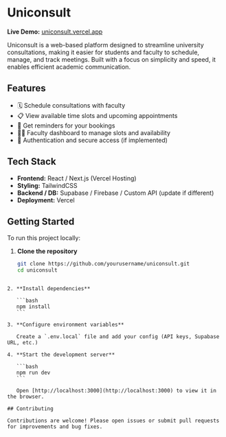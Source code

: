 # Uniconsult

**Live Demo:** [uniconsult.vercel.app](https://uniconsult.vercel.app)

Uniconsult is a web-based platform designed to streamline university consultations, making it easier for students and faculty to schedule, manage, and track meetings. Built with a focus on simplicity and speed, it enables efficient academic communication.

## Features

- 🗓️ Schedule consultations with faculty
- 📋 View available time slots and upcoming appointments
- 🔔 Get reminders for your bookings
- 👩‍🏫 Faculty dashboard to manage slots and availability
- 🔐 Authentication and secure access (if implemented)

## Tech Stack

- **Frontend:** React / Next.js (Vercel Hosting)
- **Styling:** TailwindCSS
- **Backend / DB:** Supabase / Firebase / Custom API (update if different)
- **Deployment:** Vercel

## Getting Started

To run this project locally:

1. **Clone the repository**

   ```bash
   git clone https://github.com/yourusername/uniconsult.git
   cd uniconsult
````

2. **Install dependencies**

   ```bash
   npm install
   ```

3. **Configure environment variables**

   Create a `.env.local` file and add your config (API keys, Supabase URL, etc.)

4. **Start the development server**

   ```bash
   npm run dev
   ```

   Open [http://localhost:3000](http://localhost:3000) to view it in the browser.

## Contributing

Contributions are welcome! Please open issues or submit pull requests for improvements and bug fixes.

